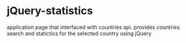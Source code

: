 # jQuery-statistics
application page that interfaced with countries api. provides countries search and statictics for the selected country using jQuery
